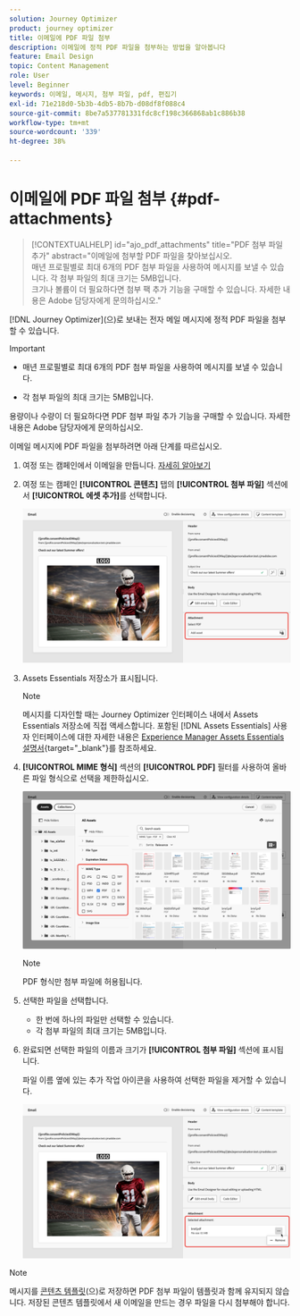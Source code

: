 ```yaml
---
solution: Journey Optimizer
product: journey optimizer
title: 이메일에 PDF 파일 첨부
description: 이메일에 정적 PDF 파일을 첨부하는 방법을 알아봅니다
feature: Email Design
topic: Content Management
role: User
level: Beginner
keywords: 이메일, 메시지, 첨부 파일, pdf, 편집기
exl-id: 71e218d0-5b3b-4db5-8b7b-d08df8f088c4
source-git-commit: 8be7a537781331fdc8cf198c366868ab1c886b38
workflow-type: tm+mt
source-wordcount: '339'
ht-degree: 38%

---
```


# 이메일에 PDF 파일 첨부 {#pdf-attachments}

>[!CONTEXTUALHELP]
>id="ajo_pdf_attachments"
>title="PDF 첨부 파일 추가"
>abstract="이메일에 첨부할 PDF 파일을 찾아보십시오.</br>매년 프로필별로 최대 6개의 PDF 첨부 파일을 사용하여 메시지를 보낼 수 있습니다. 각 첨부 파일의 최대 크기는 5MB입니다.</br>크기나 볼륨이 더 필요하다면 첨부 팩 추가 기능을 구매할 수 있습니다. 자세한 내용은 Adobe 담당자에게 문의하십시오."

[!DNL Journey Optimizer]&#x200B;(으)로 보내는 전자 메일 메시지에 정적 PDF 파일을 첨부할 수 있습니다.

>[!IMPORTANT]
>
>* 매년 프로필별로 최대 6개의 PDF 첨부 파일을 사용하여 메시지를 보낼 수 있습니다.
>
>* 각 첨부 파일의 최대 크기는 5MB입니다.
>
>용량이나 수량이 더 필요하다면 PDF 첨부 파일 추가 기능을 구매할 수 있습니다. 자세한 내용은 Adobe 담당자에게 문의하십시오.

이메일 메시지에 PDF 파일을 첨부하려면 아래 단계를 따르십시오.

1. 여정 또는 캠페인에서 이메일을 만듭니다. [자세히 알아보기](create-email.md)

1. 여정 또는 캠페인 **[!UICONTROL 콘텐츠]** 탭의 **[!UICONTROL 첨부 파일]** 섹션에서 **[!UICONTROL 에셋 추가]**&#x200B;를 선택합니다.

   ![](assets/email-select-pdf.png)

1. Assets Essentials 저장소가 표시됩니다.

   >[!NOTE]
   >
   >메시지를 디자인할 때는 Journey Optimizer 인터페이스 내에서 Assets Essentials 저장소에 직접 액세스합니다. 포함된 [!DNL Assets Essentials] 사용자 인터페이스에 대한 자세한 내용은 [Experience Manager Assets Essentials 설명서](https://experienceleague.adobe.com/docs/experience-manager-assets-essentials/help/introduction.html?lang=ko){target="_blank"}를 참조하세요.

1. **[!UICONTROL MIME 형식]** 섹션의 **[!UICONTROL PDF]** 필터를 사용하여 올바른 파일 형식으로 선택을 제한하십시오.

   ![](assets/email-assets-pdf.png)

   >[!NOTE]
   >
   >PDF 형식만 첨부 파일에 허용됩니다.

1. 선택한 파일을 선택합니다.

   * 한 번에 하나의 파일만 선택할 수 있습니다.
   * 각 첨부 파일의 최대 크기는 5MB입니다.

1. 완료되면 선택한 파일의 이름과 크기가 **[!UICONTROL 첨부 파일]** 섹션에 표시됩니다.

   파일 이름 옆에 있는 추가 작업 아이콘을 사용하여 선택한 파일을 제거할 수 있습니다.

   ![](assets/email-remove-attachment.png)

>[!NOTE]
>
>메시지를 [콘텐츠 템플릿](../content-management/create-content-templates.md)(으)로 저장하면 PDF 첨부 파일이 템플릿과 함께 유지되지 않습니다. 저장된 콘텐츠 템플릿에서 새 이메일을 만드는 경우 파일을 다시 첨부해야 합니다.
